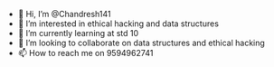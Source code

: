 - 👋 Hi, I’m @Chandresh141
- 👀 I’m interested in ethical hacking and data structures
- 🌱 I’m currently learning at std 10
- 💞️ I’m looking to collaborate on data structures and ethical hacking
- 📫 How to reach me on 9594962741

<!---
Chandresh141/Chandresh141 is a ✨ special ✨ repository because its `README.md` (this file) appears on your GitHub profile.
You can click the Preview link to take a look at your changes.
--->

